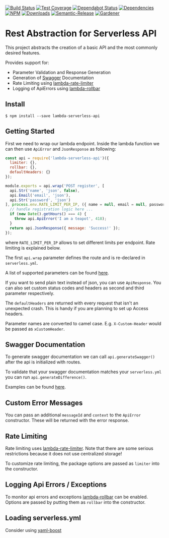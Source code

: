 [![Build Status](https://circleci.com/gh/blackflux/lambda-serverless-api.png?style=shield)](https://circleci.com/gh/blackflux/lambda-serverless-api)
[![Test Coverage](https://img.shields.io/coveralls/blackflux/lambda-serverless-api/master.svg)](https://coveralls.io/github/blackflux/lambda-serverless-api?branch=master)
[![Dependabot Status](https://api.dependabot.com/badges/status?host=github&repo=blackflux/lambda-serverless-api)](https://dependabot.com)
[![Dependencies](https://david-dm.org/blackflux/lambda-serverless-api/status.svg)](https://david-dm.org/blackflux/lambda-serverless-api)
[![NPM](https://img.shields.io/npm/v/lambda-serverless-api.svg)](https://www.npmjs.com/package/lambda-serverless-api)
[![Downloads](https://img.shields.io/npm/dt/lambda-serverless-api.svg)](https://www.npmjs.com/package/lambda-serverless-api)
[![Semantic-Release](https://github.com/blackflux/js-gardener/blob/master/assets/icons/semver.svg)](https://github.com/semantic-release/semantic-release)
[![Gardener](https://github.com/blackflux/js-gardener/blob/master/assets/badge.svg)](https://github.com/blackflux/js-gardener)

# Rest Abstraction for Serverless API 

This project abstracts the creation of a basic API and the most commonly desired features.

Provides support for:

- Parameter Validation and Response Generation
- Generation of [Swagger](https://swagger.io/) Documentation
- Rate Limiting using [lambda-rate-limiter](https://github.com/blackflux/lambda-rate-limiter)
- Logging of ApiErrors using [lambda-rollbar](https://github.com/blackflux/lambda-rollbar)

## Install

    $ npm install --save lambda-serverless-api

## Getting Started

First we need to wrap our lambda endpoint. Inside the lambda function we can then use `ApiError` and `JsonResponse` as following:

<!-- eslint-disable import/no-unresolved -->
```js
const api = require('lambda-serverless-api')({
  limiter: {},
  rollbar: {},
  defaultHeaders: {}
});

module.exports = api.wrap('POST register', [
  api.Str('name', 'json', false),
  api.Email('email', 'json'),
  api.Str('password', 'json')
], process.env.RATE_LIMIT_PER_IP, ({ name = null, email = null, password = null }, context, rb, event) => {
  // handle registration logic here ...
  if (new Date().getHours() === 4) {
    throw api.ApiError('I am a teapot', 418);
  }
  return api.JsonResponse({ message: 'Success!' });
});

```
where `RATE_LIMIT_PER_IP` allows to set different limits per endpoint. Rate limiting is explained below.

The first `api.wrap` parameter defines the route and is re-declared in `serverless.yml`. 

A list of supported parameters can be found [here](lib/param.js).

If you want to send plain text instead of json, you can use `ApiResponse`. You can also set custom status codes and headers as second and third parameter respectively.

The `defaultHeaders` are returned with every request that isn't an unexpected crash. This is handy if you are planning to set up Access headers.

Parameter names are converted to camel case. E.g. `X-Custom-Header` would be passed as `xCustomHeader`.

## Swagger Documentation

To generate swagger documentation we can call `api.generateSwagger()` after the api is initialized with routes.

To validate that your swagger documentation matches your `serverless.yml` you can run `api.generateDifference()`.

Examples can be found [here](test/test_swagger.js).

## Custom Error Messages

You can pass an additional `messageId` and `context` to the `ApiError` constructor.
These will be returned with the error response.

## Rate Limiting

Rate limiting uses [lambda-rate-limiter](https://github.com/blackflux/lambda-rate-limiter). Note that there are some serious restrictions because it does not use centralized storage!

To customize rate limiting, the package options are passed as `limiter` into the constructor.

## Logging Api Errors / Exceptions

To monitor api errors and exceptions [lambda-rollbar](https://github.com/blackflux/lambda-rollbar) can be enabled. Options are passed by putting them as `rollbar` into the constructor.

## Loading serverless.yml

Consider using [yaml-boost](https://github.com/blackflux/yaml-boost)
